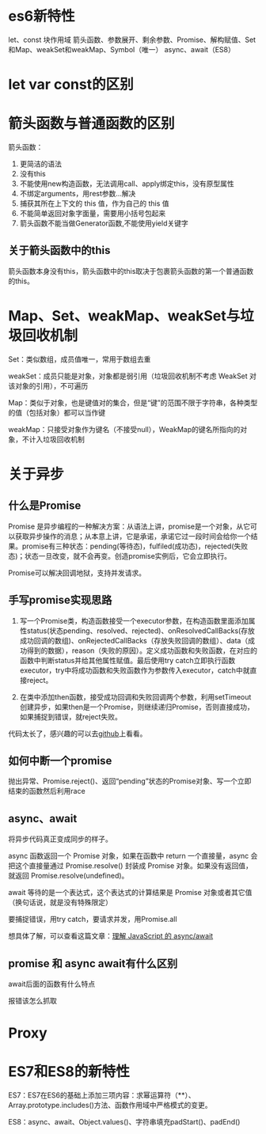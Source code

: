 # es6新特性
let、const 块作用域 箭头函数、参数展开、剩余参数、Promise、解构赋值、Set和Map、weakSet和weakMap、Symbol（唯一）
async、await（ES8）

# let var const的区别

# 箭头函数与普通函数的区别
箭头函数：
1. 更简洁的语法
2. 没有this
3. 不能使用new构造函数，无法调用call、apply绑定this，没有原型属性
4. 不绑定arguments，用rest参数...解决
5. 捕获其所在上下文的 this 值，作为自己的 this 值
6. 不能简单返回对象字面量，需要用小括号包起来
7. 箭头函数不能当做Generator函数,不能使用yield关键字

## 关于箭头函数中的this
箭头函数本身没有this，箭头函数中的this取决于包裹箭头函数的第一个普通函数的this。

# Map、Set、weakMap、weakSet与垃圾回收机制
Set：类似数组，成员值唯一，常用于数组去重

weakSet：成员只能是对象，对象都是弱引用（垃圾回收机制不考虑 WeakSet 对该对象的引用），不可遍历

Map：类似于对象，也是键值对的集合，但是“键”的范围不限于字符串，各种类型的值（包括对象）都可以当作键

weakMap：只接受对象作为键名（不接受null），WeakMap的键名所指向的对象，不计入垃圾回收机制
# 关于异步
## 什么是Promise
Promise 是异步编程的一种解决方案：从语法上讲，promise是一个对象，从它可以获取异步操作的消息；从本意上讲，它是承诺，承诺它过一段时间会给你一个结果。promise有三种状态：pending(等待态)，fulfiled(成功态)，rejected(失败态)；状态一旦改变，就不会再变。创造promise实例后，它会立即执行。

Promise可以解决回调地狱，支持并发请求。
## 手写promise实现思路
1. 写一个Promise类，构造函数接受一个executor参数，在构造函数里面添加属性status(状态pending、resolved、rejected)、onResolvedCallBacks(存放成功回调的数组)、onRejectedCallBacks（存放失败回调的数组）、data（成功得到的数据），reason（失败的原因）。定义成功函数和失败函数，在对应的函数中判断status并给其他属性赋值。最后使用try catch立即执行函数executor，try中将成功函数和失败函数作为参数传入executor，catch中就直接reject。

2. 在类中添加then函数，接受成功回调和失败回调两个参数，利用setTimeout创建异步，如果then是一个Promise，则继续递归Promise，否则直接成功，如果捕捉到错误，就reject失败。

代码太长了，感兴趣的可以去[github](https://github.com/BIGDgreen/frontEnd-Interview/blob/master/%E6%89%8B%E5%86%99%E4%BB%A3%E7%A0%81/%E5%AE%9E%E7%8E%B0promise/promise.js)上看看。

## 如何中断一个promise
抛出异常、Promise.reject()、返回“pending”状态的Promise对象、写一个立即结束的函数然后利用race

## async、await
将异步代码真正变成同步的样子。

async 函数返回一个 Promise 对象，如果在函数中 return 一个直接量，async 会把这个直接量通过 Promise.resolve() 封装成 Promise 对象。如果没有返回值，就返回 Promise.resolve(undefined)。

await 等待的是一个表达式，这个表达式的计算结果是 Promise 对象或者其它值（换句话说，就是没有特殊限定）

要捕捉错误，用try catch，要请求并发，用Promise.all

想具体了解，可以查看这篇文章：[理解 JavaScript 的 async/await](https://segmentfault.com/a/1190000007535316)


## promise 和 async await有什么区别

await后面的函数有什么特点

报错该怎么抓取
# Proxy

# ES7和ES8的新特性
ES7：ES7在ES6的基础上添加三项内容：求幂运算符（**）、Array.prototype.includes()方法、函数作用域中严格模式的变更。

ES8：async、await、Object.values()、字符串填充padStart()、padEnd()
